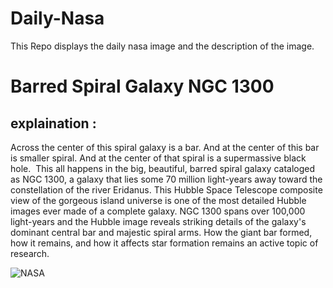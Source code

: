 # Daily-Nasa

This Repo displays the daily nasa image and the description of the image.

<!--NASA-->
# Barred Spiral Galaxy NGC 1300
## explaination :

Across the center of this spiral galaxy is a bar.  And at the center of this bar is smaller spiral.  And at the center of that spiral is a supermassive black hole.  This all happens in the big, beautiful, barred spiral galaxy cataloged as NGC 1300, a galaxy that lies some 70 million light-years away toward the constellation of the river Eridanus. This Hubble Space Telescope composite view of the gorgeous island universe is one of the most detailed Hubble images ever made of a complete galaxy.  NGC 1300 spans over 100,000 light-years and the Hubble image reveals striking details of the galaxy's dominant central bar and majestic spiral arms. How the giant bar formed, how it remains, and how it affects star formation remains an active topic of research.

![NASA](https://apod.nasa.gov/apod/image/2210/NGC1300_HST_1080.jpg)
<!--/NASA-->